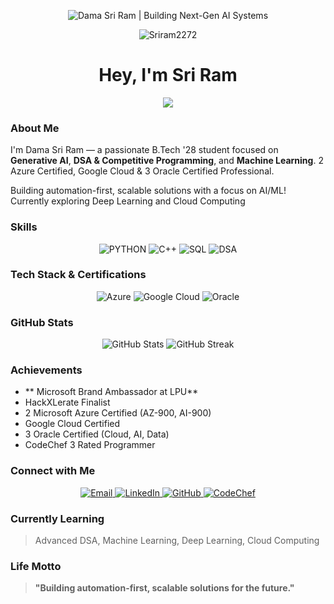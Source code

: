 ﻿<p align="center">
  <img src="https://readme-typing-svg.demolab.com?font=Fira+Code&duration=3000&pause=1000&color=FF6B6B&center=true&vCenter=true&width=600&height=60&lines=Dama+Sri+Ram+%7C+Building+Next-Gen+AI+Systems" alt="Dama Sri Ram | Building Next-Gen AI Systems" />
</p>

<p align="center">
  <img src="https://komarev.com/ghpvc/?username=Sriram2272&label=Profile+Views&color=0e75b6&style=flat" alt="Sriram2272" />
</p>

<h1 align="center">Hey, I'm Sri Ram </h1>

<p align="center">
  <img src="https://readme-typing-svg.demolab.com/?lines=B.Tech+'28+Student;Gen+AI+Enthusiast;DSA+%26+CP+Learner;ML+%26+DL+Aspirant&center=true&width=500&height=30&color=FF6B6B&size=22" />
</p>

### About Me
I'm Dama Sri Ram — a passionate B.Tech '28 student focused on **Generative AI**, **DSA & Competitive Programming**, and **Machine Learning**. 2 Azure Certified, Google Cloud & 3 Oracle Certified Professional.

 Building automation-first, scalable solutions with a focus on AI/ML!  
Currently exploring Deep Learning and Cloud Computing

###  Skills
<div align="center">
  <img src="https://img.shields.io/badge/PYTHON-ADVANCED-FF6B6B?style=for-the-badge" alt="PYTHON" />
  <img src="https://img.shields.io/badge/C++-ADVANCED-FF6B6B?style=for-the-badge" alt="C++" />
  <img src="https://img.shields.io/badge/SQL-INTERMEDIATE-50A5B0?style=for-the-badge" alt="SQL" />
  <img src="https://img.shields.io/badge/DSA-LEARNING-FFB86C?style=for-the-badge" alt="DSA" />
</div>

###  Tech Stack & Certifications
<div align="center">
  <img src="https://img.shields.io/badge/Azure-2_Certified-0078D4?style=for-the-badge&logo=microsoft-azure&logoColor=white" alt="Azure" />
  <img src="https://img.shields.io/badge/Google_Cloud-Certified-4285F4?style=for-the-badge&logo=google-cloud&logoColor=white" alt="Google Cloud" />
  <img src="https://img.shields.io/badge/Oracle-3_Certified-F80000?style=for-the-badge&logo=oracle&logoColor=white" alt="Oracle" />
</div>

###  GitHub Stats
<div align="center">
  <img src="https://github-readme-stats.vercel.app/api?username=Sriram2272&show_icons=true&theme=radical&hide_border=true" alt="GitHub Stats" />
  <img src="https://github-readme-streak-stats.herokuapp.com/?user=Sriram2272&theme=radical&hide_border=true" alt="GitHub Streak" />
</div>

###  Achievements
- ** Microsoft Brand Ambassador at LPU**
-  HackXLerate Finalist
-  2 Microsoft Azure Certified (AZ-900, AI-900)
-  Google Cloud Certified
-  3 Oracle Certified (Cloud, AI, Data)
-  CodeChef 3 Rated Programmer

###  Connect with Me
<div align="center">
  <a href="mailto:sriramdama417@gmail.com">
    <img src="https://img.shields.io/badge/Email-D14836?style=for-the-badge&logo=gmail&logoColor=white" alt="Email" />
  </a>
  <a href="https://linkedin.com/in/dama-sri-ram-24a358322">
    <img src="https://img.shields.io/badge/LinkedIn-0077B5?style=for-the-badge&logo=linkedin&logoColor=white" alt="LinkedIn" />
  </a>
  <a href="https://github.com/Sriram2272">
    <img src="https://img.shields.io/badge/GitHub-181717?style=for-the-badge&logo=github&logoColor=white" alt="GitHub" />
  </a>
  <a href="https://www.codechef.com/users/sriram_2272">
    <img src="https://img.shields.io/badge/CodeChef-5B4638?style=for-the-badge&logo=codechef&logoColor=white" alt="CodeChef" />
  </a>
</div>

###  Currently Learning
> Advanced DSA, Machine Learning, Deep Learning, Cloud Computing

###  Life Motto
> **"Building automation-first, scalable solutions for the future."**

